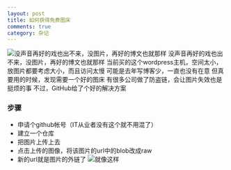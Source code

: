```yaml
---
layout: post
title: 如何获得免费图床
comments: true
category: 杂记
---
```

![没声音再好的戏也出不来，没图片，再好的博文也就那样](https://github.com/neland/blog/raw/gh-pages/Image/640.jpg)
没声音再好的戏也出不来，没图片，再好的博文也就那样
当前买的这个wordpress主机，空间太小，放图片都要考虑大小，而且访问太慢
可能是去年写博客少，一直也没有在意
但真要用的时候，发现需要一个好的图床
有很多公司做了防盗链，会让图片失效也是挺烦的事
不过，GitHub给了个好的解决方案

### 步骤
* 申请个github帐号（IT从业者没有这个就不用混了）
* 建立一个仓库
* 把图片上传上去
* 点击上传的图像，将该图片的url中的blob改成raw
* 新的url就是图片的外链了
![就像这样](https://github.com/neland/blog/raw/gh-pages/Image/%E5%A4%96%E9%93%BE.png)


